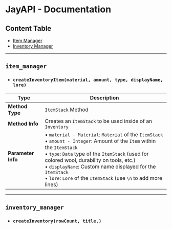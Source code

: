 # JayAPI - Documentation

## Content Table
* [Item Manager](#item-manager)
* [Inventory Manager](#inventory-manager)

--------------
## `item_manager`

* ### `createInventoryItem(material, amount, type, displayName, lore)`
Type | Description
------------ | -------------
**Method Type** | `ItemStack` Method
**Method Info** | Creates an `ItemStack` to be used inside of an `Inventory`
**Parameter Info**<br>‎ | • `material - Material`: `Material` of the `ItemStack`<br>• `amount - Integer`: Amount of the `Item` within the `ItemStack`<br>• `type`: `Data` type of the `ItemStack` (used for colored wool, durability on tools, etc.)<br>• `displayName`: Custom name displayed for the `ItemStack`<br>• `lore`: `Lore` of the `ItemStack` (use `\n` to add more lines)

--------------

## `inventory_manager`

* ### `createInventory(rowCount, title,)`
